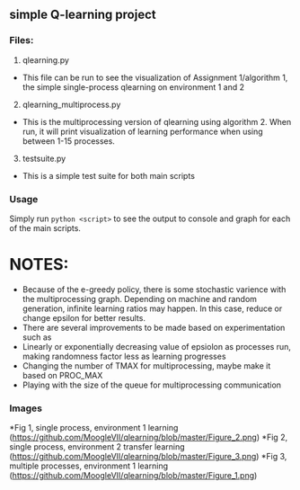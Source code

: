 ## simple Q-learning project ##

### Files: ###
1. qlearning.py
  * This file can be run to see the visualization of Assignment 1/algorithm 1, the simple single-process qlearning on environment 1 and 2
2. qlearning_multiprocess.py
  * This is the multiprocessing version of qlearning using algorithm 2. When run, it will print visualization of learning performance when using between 1-15 processes.
3. testsuite.py
  * This is a simple test suite for both main scripts

### Usage ###

Simply run `python <script>` to see the output to console and graph for each of the main scripts.

# NOTES: #
  * Because of the e-greedy policy, there is some stochastic varience with the multiprocessing graph. Depending on machine and random generation, infinite learning ratios may happen. In this case, reduce or change epsilon for better results.
  * There are several improvements to be made based on experimentation such as
   * Linearly or exponentially decreasing value of epsiolon as processes run, making randomness factor less as learning progresses
   * Changing the number of TMAX for multiprocessing, maybe make it based on PROC_MAX
   * Playing with the size of the queue for multiprocessing communication


### Images ###

  *Fig 1, single process, environment 1 learning
  (https://github.com/MoogleVII/qlearning/blob/master/Figure_2.png)
  *Fig 2, single process, environment 2 transfer learning
  (https://github.com/MoogleVII/qlearning/blob/master/Figure_3.png)
  *Fig 3, multiple processes, environment 1 learning
 (https://github.com/MoogleVII/qlearning/blob/master/Figure_1.png)
